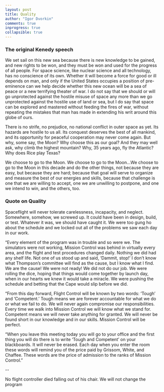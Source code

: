 ```yaml
---
layout: post
title: Quality
author: "Igor Dvorkin"
comments: true
inprogress: true
collapsible: true
---
```


### The original Kenedy speech

We set sail on this new sea because there is new knowledge to be gained, and new rights to be won, and they must be won and used for the progress of all people. For space science, like nuclear science and all technology, has no conscience of its own. Whether it will become a force for good or ill depends on man, and only if the United States occupies a position of pre-eminence can we help decide whether this new ocean will be a sea of peace or a new terrifying theater of war. I do not say that we should or will go unprotected against the hostile misuse of space any more than we go unprotected against the hostile use of land or sea, but I do say that space can be explored and mastered without feeding the fires of war, without repeating the mistakes that man has made in extending his writ around this globe of ours.

There is no strife, no prejudice, no national conflict in outer space as yet. Its hazards are hostile to us all. Its conquest deserves the best of all mankind, and its opportunity for peaceful cooperation may never come again. But why, some say, the Moon? Why choose this as our goal? And they may well ask, why climb the highest mountain? Why, 35 years ago, fly the Atlantic? Why does Rice play Texas?

We choose to go to the Moon. We choose to go to the Moon...We choose to go to the Moon in this decade and do the other things, not because they are easy, but because they are hard; because that goal will serve to organize and measure the best of our energies and skills, because that challenge is one that we are willing to accept, one we are unwilling to postpone, and one we intend to win, and the others, too.

### Quote on Quality

Spaceflight will never tolerate carelessness, incapacity, and neglect. Somewhere, somehow, we screwed up. It could have been in design, build, or test. Whatever it was, we should have caught it. We were too gung ho about the schedule and we locked out all of the problems we saw each day in our work.

“Every element of the program was in trouble and so were we. The simulators were not working, Mission Control was behind in virtually every area, and the flight and test procedures changed daily. Nothing we did had any shelf life. Not one of us stood up and said, ‘Dammit, stop!’ I don’t know what Thompson’s committee will find as the cause, but I know what I find. We are the cause! We were not ready! We did not do our job. We were rolling the dice, hoping that things would come together by launch day, when in our hearts we knew it would take a miracle. We were pushing the schedule and betting that the Cape would slip before we did.

“From this day forward, Flight Control will be known by two words: ‘Tough’ and ‘Competent.’ Tough means we are forever accountable for what we do or what we fail to do. We will never again compromise our responsibilities. Every time we walk into Mission Control we will know what we stand for. Competent means we will never take anything for granted. We will never be found short in our knowledge and in our skills. Mission Control will be perfect.

“When you leave this meeting today you will go to your office and the first thing you will do there is to write ‘Tough and Competent’ on your blackboards. It will never be erased. Each day when you enter the room these words will remind you of the price paid by Grissom, White, and Chaffee. These words are the price of admission to the ranks of Mission Control.”

--

No flight controller died falling out of his chair. We will not change the program
